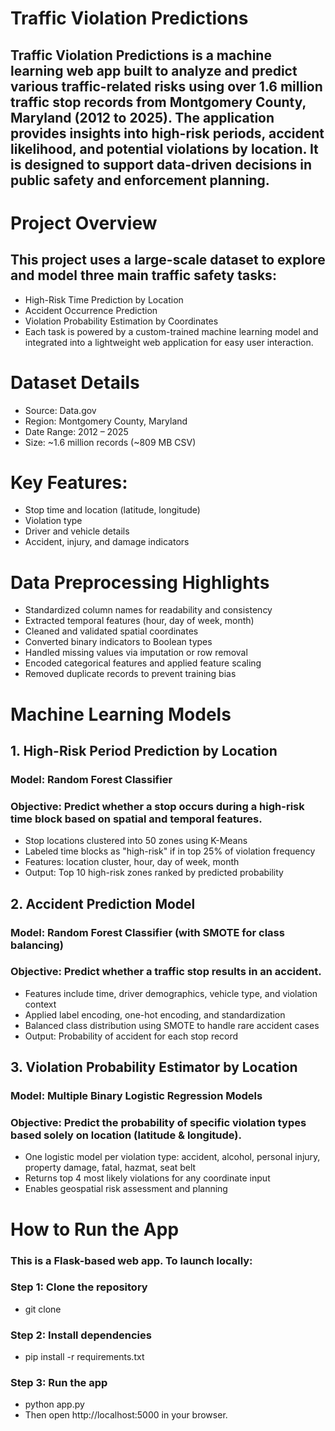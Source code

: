 # Traffic Violation Predictions
## Traffic Violation Predictions is a machine learning web app built to analyze and predict various traffic-related risks using over 1.6 million traffic stop records from Montgomery County, Maryland (2012 to 2025). The application provides insights into high-risk periods, accident likelihood, and potential violations by location. It is designed to support data-driven decisions in public safety and enforcement planning.

# Project Overview
## This project uses a large-scale dataset to explore and model three main traffic safety tasks:
- High-Risk Time Prediction by Location
- Accident Occurrence Prediction
- Violation Probability Estimation by Coordinates
- Each task is powered by a custom-trained machine learning model and integrated into a lightweight web application for easy user interaction.

# Dataset Details
- Source: Data.gov
- Region: Montgomery County, Maryland
- Date Range: 2012 – 2025
- Size: ~1.6 million records (~809 MB CSV)

# Key Features:
- Stop time and location (latitude, longitude)
- Violation type
- Driver and vehicle details
- Accident, injury, and damage indicators

# Data Preprocessing Highlights
- Standardized column names for readability and consistency
- Extracted temporal features (hour, day of week, month)
- Cleaned and validated spatial coordinates
- Converted binary indicators to Boolean types
- Handled missing values via imputation or row removal
- Encoded categorical features and applied feature scaling
- Removed duplicate records to prevent training bias

# Machine Learning Models
## 1. High-Risk Period Prediction by Location
### Model: Random Forest Classifier
### Objective: Predict whether a stop occurs during a high-risk time block based on spatial and temporal features.
- Stop locations clustered into 50 zones using K-Means
- Labeled time blocks as "high-risk" if in top 25% of violation frequency
- Features: location cluster, hour, day of week, month
- Output: Top 10 high-risk zones ranked by predicted probability

## 2. Accident Prediction Model
### Model: Random Forest Classifier (with SMOTE for class balancing)
### Objective: Predict whether a traffic stop results in an accident.
- Features include time, driver demographics, vehicle type, and violation context
- Applied label encoding, one-hot encoding, and standardization
- Balanced class distribution using SMOTE to handle rare accident cases
- Output: Probability of accident for each stop record

## 3. Violation Probability Estimator by Location
### Model: Multiple Binary Logistic Regression Models
### Objective: Predict the probability of specific violation types based solely on location (latitude & longitude).
- One logistic model per violation type: accident, alcohol, personal injury, property damage, fatal, hazmat, seat belt
- Returns top 4 most likely violations for any coordinate input
- Enables geospatial risk assessment and planning

# How to Run the App
### This is a Flask-based web app. To launch locally:
### Step 1: Clone the repository
- git clone <your-repo-url>

### Step 2: Install dependencies
- pip install -r requirements.txt

### Step 3: Run the app
- python app.py
- Then open http://localhost:5000 in your browser.
